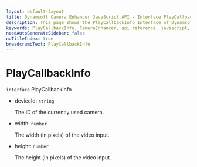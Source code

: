 ```yaml
---
layout: default-layout
title: Dynamsoft Camera Enhancer JavaScript API - Interface PlayCallbackInfo
description: This page shows the PlayCallbackInfo Interface of Dynamsoft Camera Enhancer JavaScript SDK.
keywords: PlayCallbackInfo, CameraEnhancer, api reference, javascript, js
needAutoGenerateSidebar: false
noTitleIndex: true
breadcrumbText: PlayCallbackInfo
---
```


# PlayCallbackInfo

`interface` PlayCallbackInfo

* deviceId: `string`

  The ID of the currently used camera.

* width: `number`

  The width (in pixels) of the video input.
  
* height: `number`

  The height (in pixels) of the video input.
